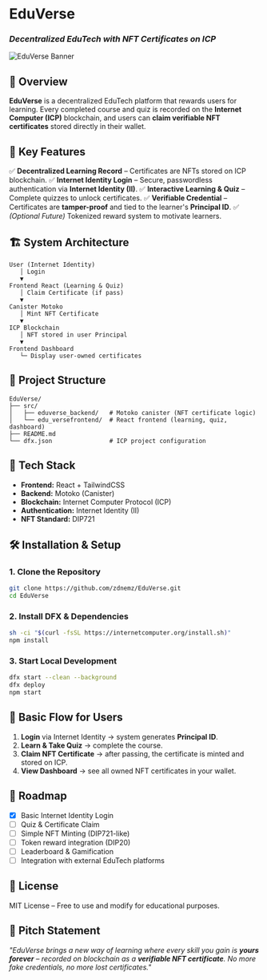 # **EduVerse**

### *Decentralized EduTech with NFT Certificates on ICP*

![EduVerse Banner](https://dummyimage.com/1200x200/002658/ffffff\&text=EduVerse+-+Decentralized+EduTech)

## 📌 **Overview**

**EduVerse** is a decentralized EduTech platform that rewards users for learning. Every completed course and quiz is recorded on the **Internet Computer (ICP)** blockchain, and users can **claim verifiable NFT certificates** stored directly in their wallet.

## 🚀 **Key Features**

✅ **Decentralized Learning Record** – Certificates are NFTs stored on ICP blockchain.
✅ **Internet Identity Login** – Secure, passwordless authentication via **Internet Identity (II)**.
✅ **Interactive Learning & Quiz** – Complete quizzes to unlock certificates.
✅ **Verifiable Credential** – Certificates are **tamper-proof** and tied to the learner's **Principal ID**.
✅ *(Optional Future)* Tokenized reward system to motivate learners.

## 🏗 **System Architecture**

```
User (Internet Identity)
   │ Login
   ▼
Frontend React (Learning & Quiz)
   │ Claim Certificate (if pass)
   ▼
Canister Motoko
   │ Mint NFT Certificate
   ▼
ICP Blockchain
   │ NFT stored in user Principal
   ▼
Frontend Dashboard
   └─ Display user-owned certificates
```

## 📂 **Project Structure**

```
EduVerse/
├── src/
│   ├── eduverse_backend/   # Motoko canister (NFT certificate logic)
│   └── edu_versefrontend/  # React frontend (learning, quiz, dashboard)
├── README.md
└── dfx.json                # ICP project configuration
```

## 🔧 **Tech Stack**

* **Frontend:** React + TailwindCSS
* **Backend:** Motoko (Canister)
* **Blockchain:** Internet Computer Protocol (ICP)
* **Authentication:** Internet Identity (II)
* **NFT Standard:** DIP721

## 🛠 **Installation & Setup**

### 1. **Clone the Repository**

```bash
git clone https://github.com/zdnemz/EduVerse.git
cd EduVerse
```

### 2. **Install DFX & Dependencies**

```bash
sh -ci "$(curl -fsSL https://internetcomputer.org/install.sh)"
npm install
```

### 3. **Start Local Development**

```bash
dfx start --clean --background
dfx deploy
npm start
```

## 📝 **Basic Flow for Users**

1. **Login** via Internet Identity → system generates **Principal ID**.
2. **Learn & Take Quiz** → complete the course.
3. **Claim NFT Certificate** → after passing, the certificate is minted and stored on ICP.
4. **View Dashboard** → see all owned NFT certificates in your wallet.

## 📌 **Roadmap**

* [x] Basic Internet Identity Login
* [ ] Quiz & Certificate Claim
* [ ] Simple NFT Minting (DIP721-like)
* [ ] Token reward integration (DIP20)
* [ ] Leaderboard & Gamification
* [ ] Integration with external EduTech platforms

## 📄 **License**

MIT License – Free to use and modify for educational purposes.

## 🎤 **Pitch Statement**

*"EduVerse brings a new way of learning where every skill you gain is **yours forever** – recorded on blockchain as a **verifiable NFT certificate**. No more fake credentials, no more lost certificates."*
